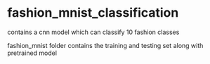 # fashion_mnist_classification
contains a cnn model which can classify 10 fashion classes

fashion_mnist folder contains the training and testing set along with pretrained model


